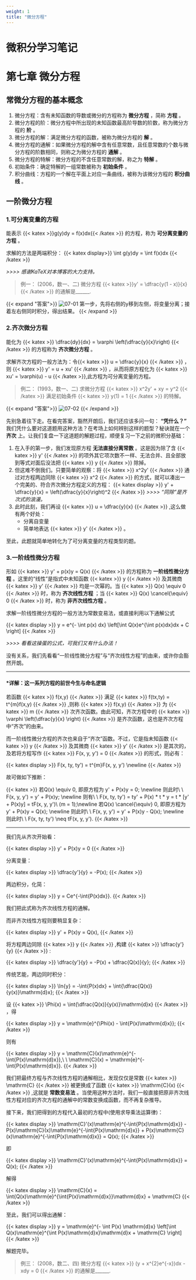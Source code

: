 ```yaml
---
weight: 1
title: "微分方程"
---
```

# 微积分学习笔记
# 第七章 微分方程
## 常微分方程的基本概念

1. 微分方程：含有未知函数的导数或微分的方程称为 **微分方程** ，简称 **方程** 。
2. 微分方程的阶：微分方程中所出现的未知函数最高阶导数的阶数，称为微分方程的 **阶** 。
3. 微分方程的解：满足微分方程的函数，被称为微分方程的 **解** 。
4. 微分方程的通解：如果微分方程的解中含有任意常数，且任意常数的个数与微分方程的阶数相同，则称之为微分方程的 **通解** 。
5. 微分方程的特解：微分方程的不含任意常数的解，称之为 **特解** 。
6. 初始条件：确定特解的一组常数被称为 **初始条件** 。
7. 积分曲线：方程的一个解在平面上对应一条曲线，被称为该微分方程的 **积分曲线** 。
   
## 一阶微分方程
### 1.可分离变量的方程

能表示 {{< katex >}}g(y)dy = f(x)dx{{< /katex >}} 的方程，称为 **可分离变量的方程** 。

求解的方法是两端积分：
{{< katex display>}}
\int g(y)dy = \int f(x)dx
{{< /katex >}}

*>>>> 感谢KaTeX对本博客的大力支持。*

> 例一： (2006，数一、二) 微分方程 {{< katex >}}y' = \dfrac{y(1 - x)}{x}{{< /katex >}} 的通解是______.

{{< expand "答案">}}
![07-01](/Moon.github.io/docs/Math/CalculusNote/07-01.jpg)
第一步，先将右侧的y移到左侧，将变量分离；接着左右侧同时积分，得出结果。
{{< /expand >}}

### 2.齐次微分方程

能化为 {{< katex >}} \dfrac{dy}{dx} = \varphi \left(\dfrac{y}{x}\right) {{< /katex >}} 的方程称为 **齐次微分方程** 。

求解齐次方程的一般方法为：令{{< katex >}} u = \dfrac{y}{x} {{< /katex >}} ，则 {{< katex >}} y' = u + xu' {{< /katex >}} ，从而将原方程化为 {{< katex >}} xu' = \varphi(u) - u {{< /katex >}},此方程为可分离变量的方程。

>例二： (1993，数一、二) 求微分方程 {{< katex >}} x^2y' + xy = y^2 {{< /katex >}} 满足初始条件 {{< katex >}} y(1) = 1 {{< /katex >}} 的特解。

{{< expand "答案">}}
![07-02](/Moon.github.io/docs/Math/CalculusNote/07-02.jpg)
{{< /expand >}}

先别急着往下走。在看完答案，豁然开朗后，我们还应该多问一句： **“凭什么？”** 我们凭什么要对这道题用这种方法？在考场上如何辨别这样的题型？秘诀就在一个 **齐次** 上。让我们复盘一下这道题的解题过程，顺便复习一下之前的微积分基础：

1. 在入手的第一步，我们发现原方程 **无法直接分离常数** 。这是因为除了含 {{< katex >}} y' {{< /katex >}} 的项外其它项次数不一样、无法合并、且全部放到等式对面后没法把 {{< katex >}} y {{< /katex >}} 除掉。
2. 但这难不倒我们。只要简单的观察：将 {{< katex >}} x^2y' {{< /katex >}} 通过对方程两边同除 {{< katex >}} x^2 {{< /katex >}} 的方式，就可以凑出一个完美的、符合齐次微分方程定义的方程：
{{< katex display >}}
y' + \dfrac{y}{x} = \left(\dfrac{y}{x}\right)^2
{{< /katex >}}
*>>>> “同除”是齐次式的浪漫。*
3. 此时此刻，我们再设 {{< katex >}} u = \dfrac{y}{x} {{< /katex >}} ,这么做有两个好处：
    * 分离自变量
    * 简单地表达 {{< katex >}} y' {{< /katex >}} 。

至此，此题就简单地转化为了可分离变量的方程类型的题。

### 3.一阶线性微分方程

形如 {{< katex >}} y' + p(x)y = Q(x) {{< /katex >}} 的方程称为 **一阶线性微分方程** 。这里的“线性”是指式中未知函数 {{< katex >}} y {{< /katex >}} 及其微商 {{< katex >}} y' {{< /katex >}} 均是一次幂的。当 {{< katex >}} Q(x) \equiv 0  {{< /katex >}} 时，称为 **齐次线性方程** ；当 {{< katex >}} Q(x) \cancel{\equiv} 0 {{< /katex >}} 时，称为 **非齐次线性方程** 。

求解一阶线性微分方程的一般方法为常数变易法，或直接利用以下通解公式

{{< katex display >}}
y = e^{- \int p(x) dx} \left[\int Q(x)e^{\int p(x)dx}dx + C \right]
{{< /katex >}}

*>>>> 看看这操蛋的公式，可我们又有什么办法！*

没有关系，我们先看看“一阶线性微分方程”与“齐次线性方程”的由来，或许你会豁然开朗。

---

#### *详解：这一系列方程的前世今生与命名逻辑

若函数 {{< katex >}} f(x,y) {{< /katex >}} 满足 {{< katex >}} f(tx,ty) = t^{m}f(x,y) {{< /katex >}} ,则称 {{< katex >}} f(x,y) {{< /katex >}} 为 {{< katex >}} m {{< /katex >}} 次齐次函数。由此可知，齐次方程中的 {{< katex >}} \varphi \left(\dfrac{y}{x} \right) {{< /katex >}} 是齐次函数，这也是齐次方程中“齐次”的由来。

而一阶线性微分方程的齐次也来自于“齐次”函数。不过，它是指未知函数 {{< katex >}} y {{< /katex >}} 及其微商 {{< katex >}} y' {{< /katex >}} 是其次的，及若将方程写作 {{< katex >}} F(x, y, y') = 0 {{< /katex >}} 的形式，则必有：

{{< katex display >}}
F(x, ty, ty') = t^{m}F(x, y, y') \newline
{{< /katex >}}

故可做如下推断：

{{< katex >}}
若Q(x) \equiv 0, 即原方程为 y' + P(x)y = 0; \newline
则此时\ \ F(x, y, y') = y' + P(x)y; \newline
则有\ \ F(x, ty, ty') = ty' + P(x) * t * y = t * [y' + P(x)y] = tF(x, y, y')\ (m = 1);\newline
若Q(x) \cancel{\equiv} 0, 即原方程为 y' + P(x)y = Q(x); \newline
则此时\ \ F(x, y, y') = y' + P(x)y - Q(x); \newline
则此时\ \ F(x, ty, ty') \neq tF(x, y, y').
{{< /katex >}}

---

我们先从齐次开始看：

{{< katex display >}}
y' + P(x)y = 0
{{< /katex >}}

分离变量：

{{< katex display >}}
\dfrac{y'}{y} = -P(x);
{{< /katex >}}

两边积分，化简：

{{< katex display >}}
y = Ce^{-\int{P(x)dx}}.
{{< /katex >}}

我们把此式称为齐次线性方程的通解。

而非齐次线性方程则要稍显复杂：

{{< katex display >}}
y' + P(x)y = Q(x),
{{< /katex >}}

将方程两边同除 {{< katex >}} y {{< /katex >}} ,构建 {{< katex >}} \dfrac{y'}{y} {{< /katex >}} :

{{< katex display >}}
\dfrac{y'}{y} = -P(x) + \dfrac{Q(x)}{y};
{{< /katex >}}

传统艺能，两边同时积分：

{{< katex display >}}
\ln{y} = -\int{P(x)dx} + \int{\dfrac{Q(x)}{y(x)}\mathrm{d}x};
{{< /katex >}}

设 {{< katex >}} \Phi(x) = \int{\dfrac{Q(x)}{y(x)}\mathrm{d}x} {{< /katex >}} ，得

{{< katex display >}}
y = \mathrm{e}^{\Phi(x) - \int{P(x)\mathrm{d}x}};
{{< /katex >}}

则有

{{< katex display >}}
y = \mathrm{C}(x)\mathrm{e}^{-\int{P(x)\mathrm{d}x}},\ \ \mathrm{C}(x) = \mathrm{e}^{-\int{P(x)\mathrm{d}x}}.
{{< /katex >}}

我们把最终方程与齐次线性方程的通解相比，发现仅仅是常数 {{< katex >}} \mathrm{C} {{< /katex >}} 被更换成了函数 {{< katex >}} \mathrm{C}(x) {{< /katex >}} ,这就是 **常数变易法** 。当使用这种方法时，我们一般直接把原非齐次线性方程对应的齐次方程的通解中的常数变换成函数，而不再复杂推导。

接下来，我们把得到的方程代入最初的方程中(使用求导乘法运算律)：

{{< katex display >}}
\mathrm{C}'(x)\mathrm{e}^{-\int{P(x)\mathrm{d}x}} - P(x)\mathrm{C}(x)\mathrm{e}^{-\int{P(x)\mathrm{d}x}} + P(x)\mathrm{C}(x)\mathrm{e}^{-\int{P(x)\mathrm{d}x}} = Q(x);
{{< /katex >}}

即

{{< katex display >}}
\mathrm{C}'(x)\mathrm{e}^{-\int{P(x)\mathrm{d}x}} = Q(x);
{{< /katex >}}

解得

{{< katex display >}}
\mathrm{C}(x) = \int{Q(x)\mathrm{e}^{\int{P(x)\mathrm{d}x}}\mathrm{d}x} + \mathrm{C}
{{< /katex >}}

至此，我们可以得出通解：

{{< katex display >}}
y = \mathrm{e}^{- \int P(x) \mathrm{d}x} \left[\int Q(x)\mathrm{e}^{\int P(x)\mathrm{d}x}\mathrm{d}x + \mathrm{C} \right]
{{< /katex >}}

解题完毕。

> 例三： (2008，数二、四) 微分方程 {{< katex >}} (y + x^{2}e^{-x})dx - xdy = 0 {{< /katex >}} 的通解是______.
